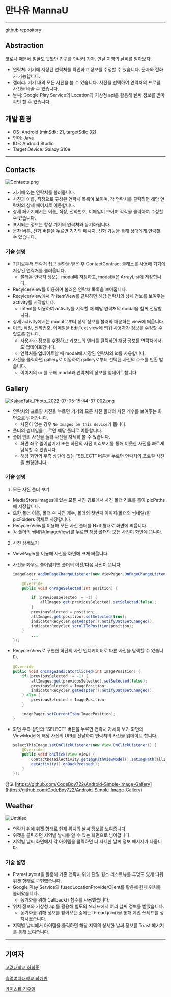 # 만나유 MannaU

---

[github repository](https://github.com/DevinChoi/ImmersionCamp1.git)

## ****Abstraction****

코로나 때문에 얼굴도 못봤던 친구를 만나러 가자. 만날 지역의 날씨를 알아보자!

- 연락처: 기기에 저장된 연락처를 확인하고 정보를 수정할 수 있습니다. 문자와 전화가 가능합니다.
- 갤러리: 기기 내의 모든 사진을 볼 수 있습니다. 사진을 선택하여 연락처의 프로필 사진을 바꿀 수 있습니다.
- 날씨: Google Play Service의 Location과 기상청 api를 활용해 날씨 정보를 받아 확인 할 수 있습니다.

## 개발 환경

- OS: Android (minSdk: 21, targetSdk: 32)
- 언어: Java
- IDE: Android Studio
- Target Device: Galaxy S10e

---

## Contacts

![Contacts.png](https://user-images.githubusercontent.com/69137469/177309514-59fa1df2-7d92-461d-9351-8e5e9a4c5589.png)

- 기기에 있는 연락처를 불러옵니다.
- 사진과 이름, 직장으로 구성된 연락처 목록이 보이며, 각 연락처를 클릭하면 해당 연락처의 상세 페이지로 이동합니다.
- 상세 페이지에서는 이름, 직장, 전화번호, 이메일이 보이며 각각을 클릭하여 수정할 수 있습니다.
- 표시되는 정보는 항상 기기의 연락처와 동기화됩니다.
- 문자 버튼, 전화 버튼을 누르면 기기의 메시지, 전화 기능을 통해 상대에게 연락할 수 있습니다.

### 기술 설명

- 기기로부터 연락처 접근 권한을 받은 후 ContactContract 클래스를 사용해 기기에 저장된 연락처를 불러옵니다.
    - 불러온 연락처 정보는 modal에 저장하고, modal들은 ArrayList에 저장합니다.
- RecylcerView를 이용하여 불러온 연락처 목록을 보여줍니다.
- RecylcerView에서 각 itemView를 클릭하면 해당 연락처의 상세 정보를 보여주는 activity를 시작합니다.
    - Intent를 이용하여 activity를 시작할 때 해당 연락처의 modal을 함께 전달합니다.
- 상세 activity에서는 modal로부터 상세 정보를 불러와 대응하는 view에 띄웁니다.
- 이름, 직장, 전화번호, 이메일을 EditText view에 띄워 사용자가 정보를 수정할 수 있도록 합니다.
    - 사용자가 정보를 수정하고 키보드의 엔터를 클릭하면 해당 정보를 연락처에서도 업데이트합니다.
    - 연락처를 업데이트할 때 modal에 저장된 연락처의 id를 사용합니다.
- 사진을 클릭하면 gallery로 이동하여 gallery로부터 선택된 사진의 주소를 반환 받습니다.
    - 이미지의 uri를 구해 modal과 연락처의 정보를 업데이트합니다.

## Gallery

![KakaoTalk_Photo_2022-07-05-15-44-37 002.png](https://user-images.githubusercontent.com/69137469/177309664-9bebca0b-b38d-4320-bb8d-aa34a5f9fd14.png)

- 연락처의 프로필 사진을 누르면 기기의 모든 사진 폴더와 사진 개수를 보여주는 화면으로 넘어갑니다.
    - 사진이 없는 경우 `No Images on this device`가 뜹니다.
- 폴더의 썸네일을 누르면 해당 폴더로 이동합니다.
- 폴더 안의 사진을 눌러 사진을 자세히 볼 수 있습니다.
    - 화면 좌우 쓸어넘기기 또는 하단의 사진 미리보기를 통해 이웃한 사진을 빠르게 탐색할 수 있습니다.
    - 해당 화면의 우측 상단에 있는 “SELECT” 버튼을 누르면 연락처의 프로필 사진을 변경합니다.

### **기술 설명**

1. 모든 사진 폴더 보기
- MediaStore.Images에 있는 모든 사진 경로에서 사진 폴더 경로를 뽑아 picPaths에 저장합니다.
- 또한 폴더 이름, 폴더 속 사진 개수, 폴더의 첫번째 이미지(폴더의 썸네일)을 picFolders 객체로 저장합니다.
- RecyclerView를 이용해 모든 사진 폴더를 Nx3 형태로 화면에 띄웁니다.
- 각 폴더의 썸네일(ImageView)를  누르면 해당 폴더의 모든 사진이 화면에 뜹니다.
2. 사진 상세보기
- ViewPager를 이용해 사진을 화면에 크게 띄웁니다.
- 사진을 좌우로 쓸어넘기면 폴더의 이전/다음 사진이 뜹니다.
    
    ```java
    imagePager.addOnPageChangeListener(new ViewPager.OnPageChangeListener() {
    		...
        @Override
        public void onPageSelected(int position) {
    
            if (previousSelected != -1) {
                allImages.get(previousSelected).setSelected(false);
            }
            previousSelected = position;
            allImages.get(position).setSelected(true);
            indicatorRecycler.getAdapter().notifyDataSetChanged();
            indicatorRecycler.scrollToPosition(position);
        }
    		...
    });
    ```
    
- RecyclerView로 구현한 하단의 사진 인디케이터로 다른 사진을 탐색할 수 있습니다.
    
    ```java
    @Override
    public void onImageIndicatorClicked(int ImagePosition) {
        if (previousSelected != -1) {
            allImages.get(previousSelected).setSelected(false);
            previousSelected = ImagePosition;
            indicatorRecycler.getAdapter().notifyDataSetChanged();
        } else {
            previousSelected = ImagePosition;
        }
    
        imagePager.setCurrentItem(ImagePosition);
    }
    ```
    
- 화면 우측 상단의 “SELECT” 버튼을 누르면 연락처 자세히 보기 화면의 ViewModel에 해당 사진의 URI를 전달하여 연락처의 사진을 업데이트 합니다.
    
    ```java
    selectThisImage.setOnClickListener(new View.OnClickListener() {
        @Override
        public void onClick(View view) {
            ContactDetailActivity.getImgPathViewModel().setImgPath(allImages.get(position).getPicturePath());
            getActivity().onBackPressed();
        }
    });
    ```
    

참고 [https://github.com/CodeBoy722/Android-Simple-Image-Gallery](https://github.com/CodeBoy722/Android-Simple-Image-Gallery)

## Weather

![Untitled](https://user-images.githubusercontent.com/69137469/177309773-74bf6b6b-90aa-4120-87f2-d7e72d8ed4ab.png)

- 연락처 위에 위젯 형태로 현재 위치의 날씨 정보를 보여줍니다.
- 위젯을 클릭하면 지역별 날씨를 알 수 있는 화면으로 넘어갑니다.
- 지역별 날씨 화면에서 각 아이템을 클릭하면 더 자세한 날씨 정보 메시지가 나옵니다.

### **기술 설명**

- FrameLayout을 활용해 기존 연락처 위에 단일 원소 리스트뷰를 투명도 있게 띄워 위젯 형태로 구현했습니다.
- Google Play Service의 fusedLocationProviderClient를 활용해 현재 위치를 불러왔습니다.
    - 동기화를 위해 Callback() 함수를 사용했습니다.
- 위치 정보와 기상청 api를 활용해 별도의 쓰레드에서 여러 날씨 정보를 받았습니다.
    - 동기화를 위해 정보를 받아오는 중에는 thread.join()을 통해 메인 쓰레드를 정지시켰습니다.
- 지역별 날씨에서 아이템을 클릭하면 해당 지역의 상세한 날씨 정보를 Toast 메시지를 통해 보여줍니다.

---

## 기여자

[고려대학교 허회준](https://github.com/gcorinee)

[숙명여자대학교 최예빈](https://github.com/DevinChoi)

[카이스트 김우일](https://github.com/woooil)
